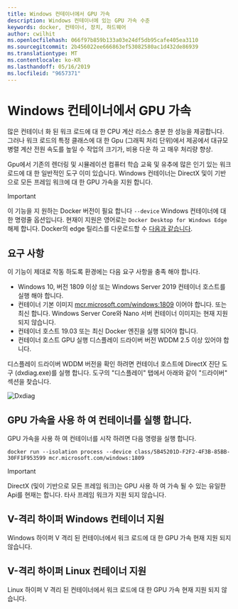 ```yaml
---
title: Windows 컨테이너에서 GPU 가속
description: Windows 컨테이너에 있는 GPU 가속 수준
keywords: docker, 컨테이너, 장치, 하드웨어
author: cwilhit
ms.openlocfilehash: 066f97b859b133a03e24df5db95cafe405ea3110
ms.sourcegitcommit: 2b456022ee666863ef53082580ac1d432de86939
ms.translationtype: MT
ms.contentlocale: ko-KR
ms.lasthandoff: 05/16/2019
ms.locfileid: "9657371"
---
```

# <a name="gpu-acceleration-in-windows-containers"></a>Windows 컨테이너에서 GPU 가속

많은 컨테이너 화 된 워크 로드에 대 한 CPU 계산 리소스 충분 한 성능을 제공합니다. 그러나 워크 로드의 특정 클래스에 대 한 Gpu (그래픽 처리 단위)에서 제공에서 대규모 병렬 계산 전원 속도를 높일 수 작업의 크기가, 비용 다운 하 고 매우 처리량 향상.

Gpu에서 기존의 렌더링 및 시뮬레이션 컴퓨터 학습 교육 및 유추에 많은 인기 있는 워크 로드에 대 한 일반적인 도구 이미 있습니다. Windows 컨테이너는 DirectX 및이 기반으로 모든 프레임 워크에 대 한 GPU 가속을 지원 합니다.

> [!IMPORTANT]
> 이 기능을 지 원하는 Docker 버전이 필요 합니다 `--device` Windows 컨테이너에 대 한 명령줄 옵션입니다. 현재이 지원은 영어로는 `Docker Desktop for Windows Edge` 해제 합니다. Docker의 edge 릴리스를 다운로드할 수 [다음과 같습니다](https://docs.docker.com/docker-for-windows/edge-release-notes/).

## <a name="requirements"></a>요구 사항

이 기능이 제대로 작동 하도록 환경에는 다음 요구 사항을 충족 해야 합니다.

- Windows 10, 버전 1809 이상 또는 Windows Server 2019 컨테이너 호스트를 실행 해야 합니다.
- 컨테이너 기본 이미지 [mcr.microsoft.com/windows:1809](https://hub.docker.com/_/microsoft-windowsfamily-windows) 이어야 합니다. 또는 최신 합니다. Windows Server Core와 Nano 서버 컨테이너 이미지는 현재 지원 되지 않습니다.
- 컨테이너 호스트 19.03 또는 최신 Docker 엔진을 실행 되어야 합니다.
- 컨테이너 호스트 GPU 실행 디스플레이 드라이버 버전 WDDM 2.5 이상 있어야 합니다.

디스플레이 드라이버 WDDM 버전을 확인 하려면 컨테이너 호스트에 DirectX 진단 도구 (dxdiag.exe)를 실행 합니다. 도구의 "디스플레이" 탭에서 아래와 같이 "드라이버" 섹션을 찾습니다.

![Dxdiag](media/dxdiag.png)

## <a name="run-a-container-with-gpu-acceleration"></a>GPU 가속을 사용 하 여 컨테이너를 실행 합니다.

GPU 가속을 사용 하 여 컨테이너를 시작 하려면 다음 명령을 실행 합니다.

```shell
docker run --isolation process --device class/5B45201D-F2F2-4F3B-85BB-30FF1F953599 mcr.microsoft.com/windows:1809
```

> [!IMPORTANT]
> DirectX (및이 기반으로 모든 프레임 워크)는 GPU 사용 하 여 가속 될 수 있는 유일한 Api를 현재는 합니다. 타사 프레임 워크가 지원 되지 않습니다.

## <a name="hyper-v-isolated-windows-container-support"></a>V-격리 하이퍼 Windows 컨테이너 지원

Windows 하이퍼 V 격리 된 컨테이너에서 워크 로드에 대 한 GPU 가속 현재 지원 되지 않습니다.

## <a name="hyper-v-isolated-linux-container-support"></a>V-격리 하이퍼 Linux 컨테이너 지원

Linux 하이퍼 V 격리 된 컨테이너에서 워크 로드에 대 한 GPU 가속 현재 지원 되지 않습니다.
